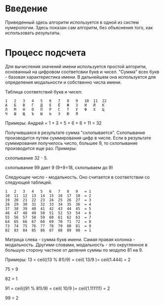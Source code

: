 # Введение #
Приведенный здесь алгоритм используется в одной из систем нумерологии. Здесь показан сам алгоритм, без объяснения того, как использовать результаты.


# Процесс подсчета #

Для вычисления значений имени используется простой алгоритм, основанный на цифровом соответсвии букв и чисел. "Сумма" всех букв - базовая характеристика имени.
В дальнейшем она используется для определения модальности и собственно числа имени.

Таблица соответствий букв и чисел:
```
1	2	3	4	5	6	7	8	9	10	11	22
А	Б	В	Г	Д	Е	Ё	Ж	З	И	Й	К
Л	М	Н	О	П	Р	С	Т	У	Ф	Х	Ц
Ч	Ш	Щ	Ъ	Ы	Ь	Э	Ю	Я			
```

Примеры:
Андрей = 1 + 3 + 5 + 6 + 6 + 11 = 32


Получившаяся в результате сумма "схлопывается". Схлопывание производится путем суммирования цифр в числе. Если в результате суммирования получилось число, большее 9, то схлопывание производится еще раз.
Примеры:

схлопывание 32 - 5.

схлопывание 99 дает 9 (9+9=18, схлопываем до 9)


Следующее число - модальность. Оно считается в соответствии со следующей таблицей.
```
1	2	3	4	5	6	7	8	9	= 1
10	11	12	13	14	15	16	17	18	= 2
19	20	21	22	23	24	25	26	27	= 3
28	29	30	31	32	33	34	35	36	= 4
37	38	39	40	41	42	43	44	45	= 5
46	47	48	49	50	51	52	53	54	= 6
55	56	57	58	59	60	61	62	63	= 7
64	65	66	67	68	69	70	71	72	= 8
73	74	75	76	77	78	79	80	81	= 9
82	83	84	85	86	87	88	89	90	= 1

```
Матрица слева - сумма букв имени. Самая правая колонка - модальность.
Другими словами, модальность - это округленное в большую сторону частное от деления суммы по модулю 81 на 9.

Примеры:
13 = ceil((13 % 81)/9) = ceil( 13/9 )= ceil(1.444) = 2

75 = 9

82 = 1

91 = ceil((91 % 81)/9) = ceil( 10/9 )= ceil(1.111111) = 2

99 = 2